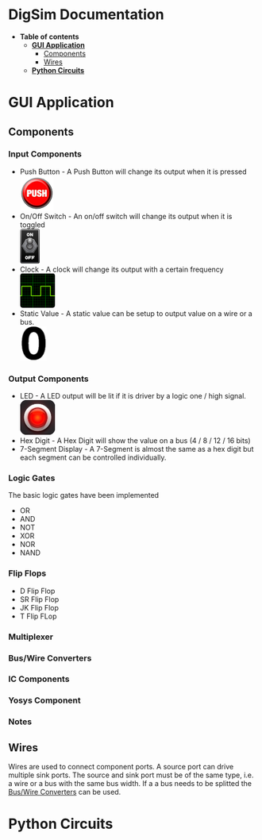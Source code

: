 # DigSim Documentation

* **Table of contents**
  * **[GUI Application](#gui-application)**
    * [Components](#components)
    * [Wires](#wires)
  * **[Python Circuits](#python-circuits)**

# GUI Application

## Components

### Input Components

 * Push Button - A Push Button will change its output when it is pressed
   <br/><img alt="Button" src="../src/digsim/app/gui_objects/images/PB.png"/> 
 * On/Off Switch - An on/off switch will change its output when it is toggled
   <br/><img alt="Switch" src="../src/digsim/app/gui_objects/images/Switch_ON.png"/>
 * Clock - A clock will change its output with a certain frequency
   <br/><img alt="Clock" src="../src/digsim/app/gui_objects/images/Clock.png"/>
 * Static Value - A static value can be setup to output value on a wire or a bus.
   <br/><img alt="Static Value" src="../src/digsim/app/gui_objects/images/ZERO.png"/>

### Output Components

* LED - A LED output will be lit if it is driver by a logic one / high signal.
  <br/><img alt="LED" src="../src/digsim/app/gui_objects/images/LED_ON.png"/>
* Hex Digit - A Hex Digit will show the value on a bus (4 / 8 / 12 / 16 bits)
* 7-Segment Display - A 7-Segment is almost the same as a hex digit but each segment can be controlled individually. 

### Logic Gates

The basic logic gates have been implemented
  * OR
  * AND
  * NOT
  * XOR
  * NOR
  * NAND
 
### Flip Flops
  * D Flip Flop
  * SR Flip Flop
  * JK Flip Flop
  * T Flip FLop

### Multiplexer

### Bus/Wire Converters

### IC Components

### Yosys Component

### Notes

## Wires

Wires are used to connect component ports. A source port can drive multiple sink ports. The source and sink port must be of the same type, i.e. a wire or a bus with the same bus width. If a a bus needs to be splitted the [Bus/Wire Converters](#buswire-converters) can be used.    



# Python Circuits


